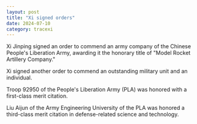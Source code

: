 ```yaml
---
layout: post
title: "Xi signed orders"
date: 2024-07-10
category: tracexi
---
```


Xi Jinping signed an order to commend an army company of the Chinese People's Liberation Army, awarding it the honorary title of "Model Rocket Artillery Company."

Xi signed another order to commend an outstanding military unit and an individual.

Troop 92950 of the People's Liberation Army (PLA) was honored with a first-class merit citation.

Liu Aijun of the Army Engineering University of the PLA was honored a third-class merit citation in defense-related science and technology.